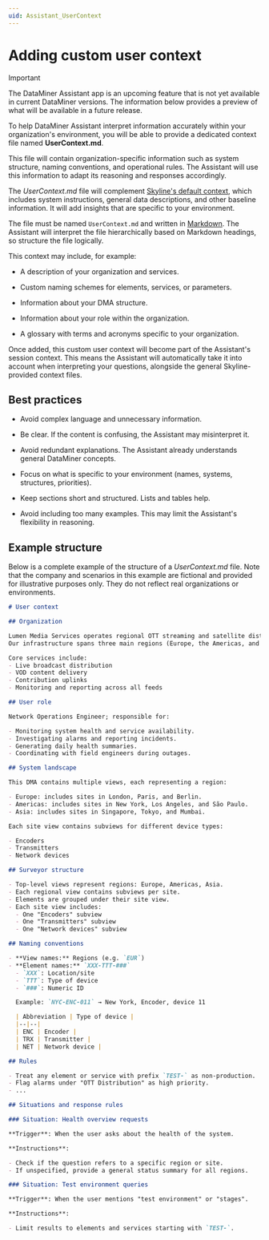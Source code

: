 ```yaml
---
uid: Assistant_UserContext
---
```


# Adding custom user context

> [!IMPORTANT]
> The DataMiner Assistant app is an upcoming feature that is not yet available in current DataMiner versions. The information below provides a preview of what will be available in a future release.

To help DataMiner Assistant interpret information accurately within your organization's environment, you will be able to provide a dedicated context file named **UserContext.md**.

This file will contain organization-specific information such as system structure, naming conventions, and operational rules. The Assistant will use this information to adapt its reasoning and responses accordingly.

The *UserContext.md* file will complement [Skyline's default context](xref:Assistant_Context), which includes system instructions, general data descriptions, and other baseline information. It will add insights that are specific to your environment.

The file must be named `UserContext.md` and written in [Markdown](xref:CTB_Markdown_Syntax). The Assistant will interpret the file hierarchically based on Markdown headings, so structure the file logically.

This context may include, for example:

- A description of your organization and services.

- Custom naming schemes for elements, services, or parameters.

- Information about your DMA structure.

- Information about your role within the organization.

- A glossary with terms and acronyms specific to your organization.

Once added, this custom user context will become part of the Assistant's session context. This means the Assistant will automatically take it into account when interpreting your questions, alongside the general Skyline-provided context files.

## Best practices

- Avoid complex language and unnecessary information.

- Be clear. If the content is confusing, the Assistant may misinterpret it.

- Avoid redundant explanations. The Assistant already understands general DataMiner concepts.

- Focus on what is specific to your environment (names, systems, structures, priorities).

- Keep sections short and structured. Lists and tables help.

- Avoid including too many examples. This may limit the Assistant's flexibility in reasoning.

## Example structure

Below is a complete example of the structure of a *UserContext.md* file. Note that the company and scenarios in this example are fictional and provided for illustrative purposes only. They do not reflect real organizations or environments.

```md
# User context

## Organization

Lumen Media Services operates regional OTT streaming and satellite distribution platforms.
Our infrastructure spans three main regions (Europe, the Americas, and Asia), with each region managed by its own Network Operations Center (NOC).

Core services include:
- Live broadcast distribution
- VOD content delivery
- Contribution uplinks
- Monitoring and reporting across all feeds

## User role

Network Operations Engineer; responsible for:

- Monitoring system health and service availability.
- Investigating alarms and reporting incidents.
- Generating daily health summaries.
- Coordinating with field engineers during outages.

## System landscape

This DMA contains multiple views, each representing a region:

- Europe: includes sites in London, Paris, and Berlin.
- Americas: includes sites in New York, Los Angeles, and São Paulo.
- Asia: includes sites in Singapore, Tokyo, and Mumbai.

Each site view contains subviews for different device types:

- Encoders
- Transmitters
- Network devices

## Surveyor structure

- Top-level views represent regions: Europe, Americas, Asia.
- Each regional view contains subviews per site.
- Elements are grouped under their site view.
- Each site view includes:
  - One "Encoders" subview
  - One "Transmitters" subview
  - One "Network devices" subview

## Naming conventions

- **View names:** Regions (e.g. `EUR`)
- **Element names:** `XXX-TTT-###`
  - `XXX`: Location/site
  - `TTT`: Type of device
  - `###`: Numeric ID

  Example: `NYC-ENC-011` → New York, Encoder, device 11

  | Abbreviation | Type of device |
  |--|--|
  | ENC | Encoder |
  | TRX | Transmitter |
  | NET | Network device |

## Rules

- Treat any element or service with prefix `TEST-` as non-production. 
- Flag alarms under "OTT Distribution" as high priority.
- ...

## Situations and response rules

### Situation: Health overview requests

**Trigger**: When the user asks about the health of the system.

**Instructions**:

- Check if the question refers to a specific region or site.
- If unspecified, provide a general status summary for all regions.

### Situation: Test environment queries

**Trigger**: When the user mentions "test environment" or "stages".

**Instructions**:

- Limit results to elements and services starting with `TEST-`.

```
